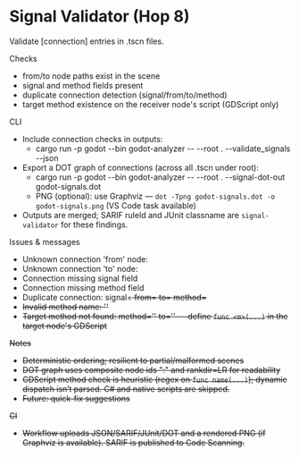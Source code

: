 # Signal Validator (Hop 8)

Validate [connection] entries in .tscn files.

Checks
- from/to node paths exist in the scene
- signal and method fields present
- duplicate connection detection (signal/from/to/method)
- target method existence on the receiver node's script (GDScript only)

CLI
- Include connection checks in outputs:
  - cargo run -p godot --bin godot-analyzer -- --root . --validate_signals --json
- Export a DOT graph of connections (across all .tscn under root):
  - cargo run -p godot --bin godot-analyzer -- --root . --signal-dot-out godot-signals.dot
  - PNG (optional): use Graphviz — `dot -Tpng godot-signals.dot -o godot-signals.png` (VS Code task available)
- Outputs are merged; SARIF ruleId and JUnit classname are `signal-validator` for these findings.

Issues & messages
- Unknown connection 'from' node: <path>
- Unknown connection 'to' node: <path>
- Connection missing signal field
- Connection missing method field
- Duplicate connection: signal=<s> from=<f> to=<t> method=<m>
- Invalid method name: '<name>'
- Target method not found: method='<m>' to='<node>' — define `func <m>(...)` in the target node's GDScript

Notes
- Deterministic ordering; resilient to partial/malformed scenes
- DOT graph uses composite node ids "<scene>:<node>" and rankdir=LR for readability
- GDScript method check is heuristic (regex on `func name(...)`); dynamic dispatch isn’t parsed. C# and native scripts are skipped.
- Future: quick-fix suggestions

CI
- Workflow uploads JSON/SARIF/JUnit/DOT and a rendered PNG (if Graphviz is available). SARIF is published to Code Scanning.
